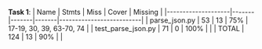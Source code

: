 **Task 1**:
| Name               | Stmts | Miss  | Cover | Missing                  |
|--------------------|-------|-------|-------|--------------------------|
| parse_json.py      | 53    | 13    | 75%   | 17-19, 30, 39, 63-70, 74 |
| test_parse_json.py | 71    | 0     | 100%  |                          |
| TOTAL              | 124   | 13    | 90%   |                          |
